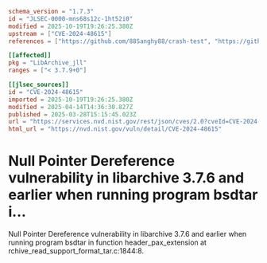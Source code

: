 ```toml
schema_version = "1.7.3"
id = "JLSEC-0000-mns68s12c-1ht52i0"
modified = 2025-10-19T19:26:25.380Z
upstream = ["CVE-2024-48615"]
references = ["https://github.com/88Sanghy88/crash-test", "https://github.com/libarchive/libarchive/releases/download/v3.7.6/libarchive-3.7.6.tar.gz", "https://github.com/88Sanghy88/crash-test"]

[[affected]]
pkg = "LibArchive_jll"
ranges = ["< 3.7.9+0"]

[[jlsec_sources]]
id = "CVE-2024-48615"
imported = 2025-10-19T19:26:25.380Z
modified = 2025-04-14T14:36:30.827Z
published = 2025-03-28T15:15:45.023Z
url = "https://services.nvd.nist.gov/rest/json/cves/2.0?cveId=CVE-2024-48615"
html_url = "https://nvd.nist.gov/vuln/detail/CVE-2024-48615"
```

# Null Pointer Dereference vulnerability in libarchive 3.7.6 and earlier when running program bsdtar i...

Null Pointer Dereference vulnerability in libarchive 3.7.6 and earlier when running program bsdtar in function header_pax_extension at rchive_read_support_format_tar.c:1844:8.

